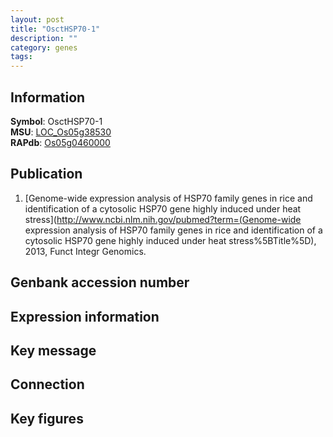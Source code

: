 ```yaml
---
layout: post
title: "OsctHSP70-1"
description: ""
category: genes
tags: 
---
```


## Information
__Symbol__: OsctHSP70-1  
__MSU__: [LOC_Os05g38530](http://rice.plantbiology.msu.edu/cgi-bin/ORF_infopage.cgi?orf=LOC_Os05g38530)  
__RAPdb__: [Os05g0460000](http://rapdb.dna.affrc.go.jp/viewer/gbrowse_details/irgsp1?name=Os05g0460000)  

## Publication
1. [Genome-wide expression analysis of HSP70 family genes in rice and identification of a cytosolic HSP70 gene highly induced under heat stress](http://www.ncbi.nlm.nih.gov/pubmed?term=(Genome-wide expression analysis of HSP70 family genes in rice and identification of a cytosolic HSP70 gene highly induced under heat stress%5BTitle%5D), 2013, Funct Integr Genomics.

## Genbank accession number

## Expression information

## Key message

## Connection

## Key figures


